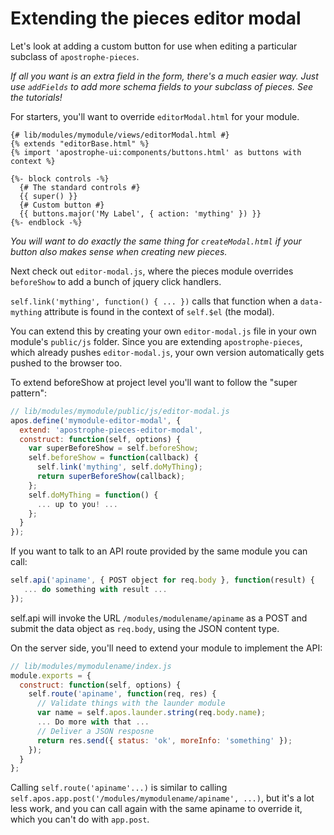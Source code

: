 # Extending the pieces editor modal

Let's look at adding a custom button for use when editing a particular subclass of `apostrophe-pieces`.

*If all you want is an extra field in the form, there's a much easier way. Just use `addFields` to add more schema fields to your subclass of pieces. See the tutorials!*

For starters, you'll want to override `editorModal.html` for your module.

```django
{# lib/modules/mymodule/views/editorModal.html #}
{% extends "editorBase.html" %}
{% import 'apostrophe-ui:components/buttons.html' as buttons with context %}

{%- block controls -%}
  {# The standard controls #}
  {{ super() }}
  {# Custom button #}
  {{ buttons.major('My Label', { action: 'mything' }) }}
{%- endblock -%}
```

*You will want to do exactly the same thing for `createModal.html` if your button also makes sense when creating new pieces.*

Next check out `editor-modal.js`, where the pieces module overrides `beforeShow` to add a bunch of jquery click handlers.

`self.link('mything', function() { ... })` calls that function when a `data-mything` attribute is found in the context of `self.$el` (the modal).

You can extend this by creating your own `editor-modal.js` file in your own module's `public/js` folder. Since you are extending `apostrophe-pieces`, which already pushes `editor-modal.js`, your own version automatically gets pushed to the browser too.

To extend beforeShow at project level you'll want to follow the "super pattern":

```javascript
// lib/modules/mymodule/public/js/editor-modal.js
apos.define('mymodule-editor-modal', {
  extend: 'apostrophe-pieces-editor-modal',
  construct: function(self, options) {
    var superBeforeShow = self.beforeShow;
    self.beforeShow = function(callback) {
      self.link('mything', self.doMyThing);
      return superBeforeShow(callback);
    };
    self.doMyThing = function() {
      ... up to you! ...
    };
  }
});
```

If you want to talk to an API route provided by the same module you can call:

```javascript
self.api('apiname', { POST object for req.body }, function(result) {
   ... do something with result ...
});
```

self.api will invoke the URL `/modules/modulename/apiname` as a POST and submit the data object as `req.body`, using the JSON content type.

On the server side, you'll need to extend your module to implement the API:

```javascript
// lib/modules/mymodulename/index.js
module.exports = {
  construct: function(self, options) {
    self.route('apiname', function(req, res) {
      // Validate things with the launder module
      var name = self.apos.launder.string(req.body.name);
      ... Do more with that ...
      // Deliver a JSON resposne
      return res.send({ status: 'ok', moreInfo: 'something' });
    });
  }
};
```

Calling `self.route('apiname'...)` is similar to calling `self.apos.app.post('/modules/mymodulename/apiname', ...)`, but it's a lot less work, and you can call again with the same apiname to override it, which you can't do with `app.post`.
